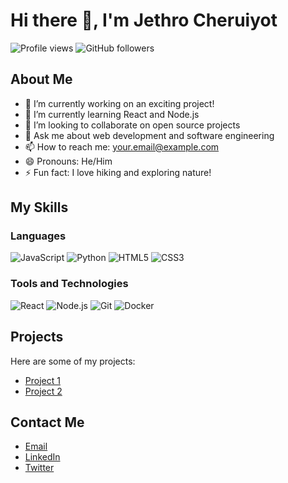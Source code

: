 # Hi there 👋, I'm Jethro Cheruiyot

![Profile views](https://gpvc.arturio.dev/your-username)
![GitHub followers](https://img.shields.io/github/followers/your-username?label=Follow&style=social)

## About Me

- 🔭 I’m currently working on an exciting project!
- 🌱 I’m currently learning React and Node.js
- 👯 I’m looking to collaborate on open source projects
- 💬 Ask me about web development and software engineering
- 📫 How to reach me: [your.email@example.com](mailto:your.email@example.com)
- 😄 Pronouns: He/Him
- ⚡ Fun fact: I love hiking and exploring nature!

## My Skills

### Languages

![JavaScript](https://img.shields.io/badge/JavaScript-ES6+-yellow)
![Python](https://img.shields.io/badge/Python-3.8-blue)
![HTML5](https://img.shields.io/badge/HTML5-E34F26?style=flat&logo=html5&logoColor=white)
![CSS3](https://img.shields.io/badge/CSS3-1572B6?style=flat&logo=css3&logoColor=white)

### Tools and Technologies

![React](https://img.shields.io/badge/React-16.8+-blue)
![Node.js](https://img.shields.io/badge/Node.js-12+-green)
![Git](https://img.shields.io/badge/Git-F05032?style=flat&logo=git&logoColor=white)
![Docker](https://img.shields.io/badge/Docker-2496ED?style=flat&logo=docker&logoColor=white)

## Projects

Here are some of my projects:

- [Project 1](https://github.com/your-username/project-1)
- [Project 2](https://github.com/your-username/project-2)

## Contact Me

- [Email](mailto:your.email@example.com)
- [LinkedIn](https://linkedin.com/in/your-profile)
- [Twitter](https://twitter.com/your-profile)

